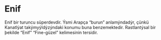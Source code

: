 # Enif

Enif bir turuncu süperdevdir. Ýsmi Arapça “burun” anlamýndadýr, çünkü Kanatlýat
takýmyýldýzýndaki konumu buna benzemektedir. Rastlantýsal bir þekilde “Enif”
“Fine-güzel” kelimesinin tersidir.
